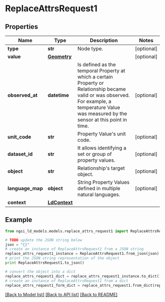 # ReplaceAttrsRequest1


## Properties
Name | Type | Description | Notes
------------ | ------------- | ------------- | -------------
**type** | **str** | Node type.  | [optional] 
**value** | [**Geometry**](Geometry.md) |  | [optional] 
**observed_at** | **datetime** | Is defined as the temporal Property at which a certain Property or Relationship became valid or was observed. For example, a temperature Value was measured by the sensor at this point in time.  | [optional] 
**unit_code** | **str** | Property Value&#39;s unit code.  | [optional] 
**dataset_id** | **str** | It allows identifying a set or group of property values.  | [optional] 
**object** | **str** | Relationship&#39;s target object.  | [optional] 
**language_map** | **object** | String Property Values defined in multiple natural languages.  | [optional] 
**context** | [**LdContext**](LdContext.md) |  | 

## Example

```python
from ngsi_ld_models.models.replace_attrs_request1 import ReplaceAttrsRequest1

# TODO update the JSON string below
json = "{}"
# create an instance of ReplaceAttrsRequest1 from a JSON string
replace_attrs_request1_instance = ReplaceAttrsRequest1.from_json(json)
# print the JSON string representation of the object
print ReplaceAttrsRequest1.to_json()

# convert the object into a dict
replace_attrs_request1_dict = replace_attrs_request1_instance.to_dict()
# create an instance of ReplaceAttrsRequest1 from a dict
replace_attrs_request1_form_dict = replace_attrs_request1.from_dict(replace_attrs_request1_dict)
```
[[Back to Model list]](../README.md#documentation-for-models) [[Back to API list]](../README.md#documentation-for-api-endpoints) [[Back to README]](../README.md)


